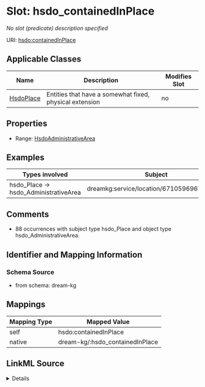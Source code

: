 

# Slot: hsdo_containedInPlace


_No slot (predicate) description specified_





URI: [hsdo:containedInPlace](hsdo:containedInPlace)



<!-- no inheritance hierarchy -->





## Applicable Classes

| Name | Description | Modifies Slot |
| --- | --- | --- |
| [HsdoPlace](../classes/HsdoPlace.md) | Entities that have a somewhat fixed, physical extension |  no  |







## Properties

* Range: [HsdoAdministrativeArea](../classes/HsdoAdministrativeArea.md)






## Examples

| Types involved | Subject | Predicate | Object |
| --- | --- | --- | --- |
| hsdo_Place → hsdo_AdministrativeArea | dreamkg:service/location/6710596967858176 | hsdo:containedInPlace | dreamkg:zip/19104 |


## Comments

* 88 occurrences with subject type hsdo_Place and object type hsdo_AdministrativeArea.

## Identifier and Mapping Information







### Schema Source


* from schema: dream-kg




## Mappings

| Mapping Type | Mapped Value |
| ---  | ---  |
| self | hsdo:containedInPlace |
| native | dream-kg/:hsdo_containedInPlace |




## LinkML Source

<details>
```yaml
name: hsdo_containedInPlace
description: No slot (predicate) description specified
comments:
- 88 occurrences with subject type hsdo_Place and object type hsdo_AdministrativeArea.
examples:
- description: hsdo_Place → hsdo_AdministrativeArea
  object:
    example_object: dreamkg:zip/19104
    example_predicate: hsdo:containedInPlace
    example_subject: dreamkg:service/location/6710596967858176
from_schema: dream-kg
rank: 1000
slot_uri: hsdo:containedInPlace
alias: hsdo_containedInPlace
domain_of:
- hsdo_Place
range: hsdo_AdministrativeArea

```
</details>